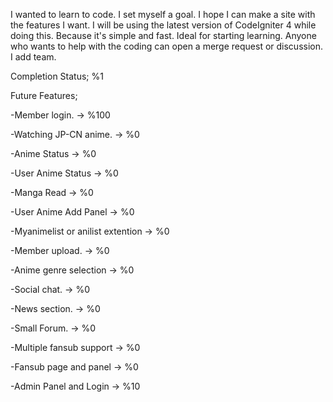 I wanted to learn to code. I set myself a goal. I hope I can make a site with the features I want. I will be using the latest version of CodeIgniter 4 while doing this. Because it's simple and fast. Ideal for starting learning.
Anyone who wants to help with the coding can open a merge request or discussion. I add team.

Completion Status; %1

Future Features;

-Member login.  -> %100

-Watching JP-CN anime. -> %0

-Anime Status -> %0

-User Anime Status  -> %0

-Manga Read  -> %0

-User Anime Add Panel  -> %0

-Myanimelist or anilist extention  -> %0

-Member upload. -> %0

-Anime genre selection -> %0

-Social chat. -> %0

-News section. -> %0

-Small Forum. -> %0

-Multiple fansub support -> %0

-Fansub page and panel -> %0

-Admin Panel and Login  -> %10